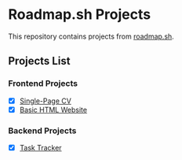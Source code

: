 # Roadmap.sh Projects

This repository contains projects from [roadmap.sh](https://roadmap.sh/).

## Projects List

### Frontend Projects

- [x] [Single-Page CV](https://roadmap.sh/projects/single-page-cv)
- [x] [Basic HTML Website](https://roadmap.sh/projects/basic-html-website)

### Backend Projects

- [x] [Task Tracker](https://roadmap.sh/projects/task-tracker)

